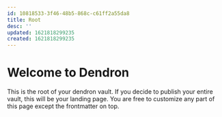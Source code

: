 ```yaml
---
id: 10818533-3f46-48b5-868c-c61ff2a55da8
title: Root
desc: ''
updated: 1621818299235
created: 1621818299235
---
```

# Welcome to Dendron

This is the root of your dendron vault. If you decide to publish your entire vault, this will be your landing page. You are free to customize any part of this page except the frontmatter on top. 
